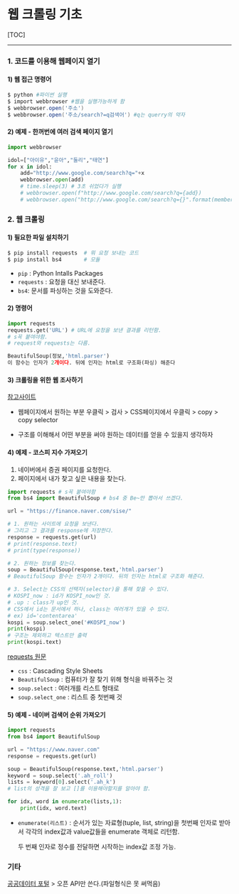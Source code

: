 # 웹 크롤링 기초

[TOC]

---



### 1. 코드를 이용해 웹페이지 열기

#### 1) 웹 접근 명령어

```powershell
$ python #파이썬 실행
$ import webbrowser #웹을 실행가능하게 함
$ webbrowser.open('주소')
$ webbrowser.open('주소/search?=q검색어') #q는 querry의 약자
```

#### 2) 예제 - 한꺼번에 여러 검색 페이지 열기

```python
import webbrowser

idol=["아이유","윤아","둘리","태연"]
for x in idol:
    add="http://www.google.com/search?q="+x
    webbrowser.open(add)
    # time.sleep(3) # 3초 쉬었다가 실행
    # webbrowser.open(f"http://www.google.com/search?q={add})
    # webbrowser.open("http://www.google.com/search?q={}".format(member))
```



### 2. 웹 크롤링

#### 1) 필요한 파일 설치하기

```python
$ pip install requests 	# 뭐 요청 보내는 코드
$ pip install bs4 		# 모듈	
```

- `pip` : Python Intalls Packages
- `requests` : 요청을 대신 보내준다.
- `bs4`: 문서를 파싱하는 것을 도와준다.

#### 2) 명령어

```python
import requests
requests.get('URL') # URL에 요청을 보낸 결과를 리턴함.
# s꼭 붙여야함.
# request와 requests는 다름.

BeautifulSoup(정보,'html.parser')
이 함수는 인자가 2개이다. 뒤에 인자는 html로 구조화(파싱) 해준다
```

#### 3) 크롤링을 위한 웹 조사하기

[참고사이트](https://blog.naver.com/timtaeil/221420471952)

* 웹페이지에서 원하는 부분 우클릭 > 검사 > CSS페이지에서 우클릭 > copy > copy selector

* 구조를 이해해서 어떤 부분을 써야 원하는 데이터를 얻을 수 있을지 생각하자

#### 4) 예제 - 코스피 지수 가져오기

1. 네이버에서 증권 페이지를 요청한다.
2. 페이지에서 내가 찾고 싶은 내용을 찾는다.

```python
import requests # s꼭 붙여야함
from bs4 import BeautifulSoup # bs4 중 Be~만 뽑아서 쓰겠다.

url = "https://finance.naver.com/sise/"

# 1. 원하는 사이트에 요청을 보낸다.
# 그리고 그 결과를 response에 저장한다.
response = requests.get(url)
# print(response.text)
# print(type(response))

# 2. 원하는 정보를 찾는다.
soup = BeautifulSoup(response.text,'html.parser')
# BeautifulSoup 함수는 인자가 2개이다. 뒤의 인자는 html로 구조화 해준다.

# 3. Select는 CSS의 선택자(selector)을 통해 찾을 수 있다.
# KOSPI_now : id가 KOSPI_now인 것.
# .up : class가 up인 것.
# CSS에서 id는 문서에서 하나, class는 여러개가 있을 수 있다.
# ex) id='contentarea'
kospi = soup.select_one('#KOSPI_now')
print(kospi)
# 구조는 제외하고 텍스트만 출력
print(kospi.text)
```

[requests 원문](http://docs.python-requests.org/en/master/)

* `css` : Cascading Style Sheets
* `BeautifulSoup` : 컴퓨터가 잘 찾기 위해 형식을 바꿔주는 것
* `soup.select` : 여러개를 리스트 형태로
* `soup.select_one` : 리스트 중 첫번째 것

#### 5) 예제 - 네이버 검색어 순위 가져오기

```python
import requests
from bs4 import BeautifulSoup

url = "https://www.naver.com"
response = requests.get(url)

soup = BeautifulSoup(response.text,'html.parser')
keyword = soup.select('.ah_roll')
lists = keyword[0].select('.ah_k')
# list의 성격을 잘 보고 []를 이용해야할지를 알아야 함.

for idx, word in enumerate(lists,1):
    print(idx, word.text)
```

* `enumerate(리스트)` : 순서가 있는 자료형(tuple, list, string)을 첫번째 인자로 받아서 각각의 index값과 value값들을 enumerate 객체로 리턴함.

  두 번째 인자로 정수를 전달하면 시작하는 index값 조정 가능.



### 기타

[공공데이터 포털](data.go.kr) > 오픈 API만 쓴다.(파일형식은 못 써먹음)